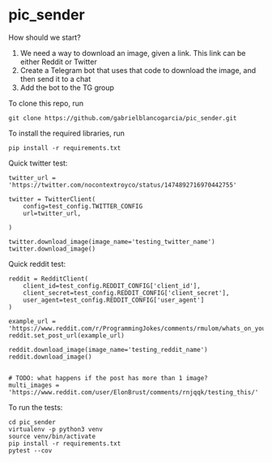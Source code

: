 # pic_sender

How should we start?

1. We need a way to download an image, given a
link. This link can be either Reddit or Twitter
2. Create a Telegram bot that uses that code to
download the image, and then send it to a chat
3. Add the bot to the TG group

To clone this repo, run
```
git clone https://github.com/gabrielblancogarcia/pic_sender.git
``` 


To install the required libraries, run
```
pip install -r requirements.txt
```

Quick twitter test:
```
twitter_url = 'https://twitter.com/nocontextroyco/status/1474892716970442755'

twitter = TwitterClient(
    config=test_config.TWITTER_CONFIG
    url=twitter_url,

)

twitter.download_image(image_name='testing_twitter_name')
twitter.download_image()
```

Quick reddit test:
```
reddit = RedditClient(
    client_id=test_config.REDDIT_CONFIG['client_id'],
    client_secret=test_config.REDDIT_CONFIG['client_secret'],
    user_agent=test_config.REDDIT_CONFIG['user_agent']
)

example_url = 'https://www.reddit.com/r/ProgrammingJokes/comments/rmulom/whats_on_your_christmas_list/'
reddit.set_post_url(example_url)

reddit.download_image(image_name='testing_reddit_name')
reddit.download_image()


# TODO: what happens if the post has more than 1 image?
multi_images = 'https://www.reddit.com/user/ElonBrust/comments/rnjqqk/testing_this/'
```


To run the tests:
```
cd pic_sender
virtualenv -p python3 venv
source venv/bin/activate
pip install -r requirements.txt
pytest --cov
```